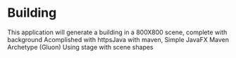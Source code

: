 # Building
This application will generate a building in a 800X800 scene, complete with background
Acomplished with httpsJava with maven, Simple JavaFX Maven Archetype (Gluon)
Using stage with scene shapes
